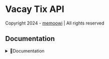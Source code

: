 # Vacay Tix API

Copyright 2024 - [memoowi](https://instagram.com/me_moowi) | All rights reserved

## Documentation

<details>
    <summary>📄Documentation</summary>

`COMING SOON`

</details>